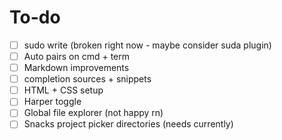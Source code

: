 # To-do
- [ ] sudo write (broken right now - maybe consider suda plugin)
- [ ] Auto pairs on cmd + term
- [ ] Markdown improvements
- [ ] completion sources + snippets
- [ ] HTML + CSS setup
- [ ] Harper toggle
- [ ] Global file explorer (not happy rn)
- [ ] Snacks project picker directories (needs <C-f> currently)
